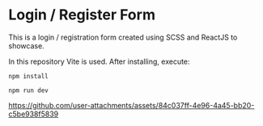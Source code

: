 # Login / Register Form

This is a login / registration form created using SCSS and ReactJS to showcase.

In this repository Vite is used.
After installing, execute:

`npm install`

`npm run dev`

https://github.com/user-attachments/assets/84c037ff-4e96-4a45-bb20-c5be938f5839

